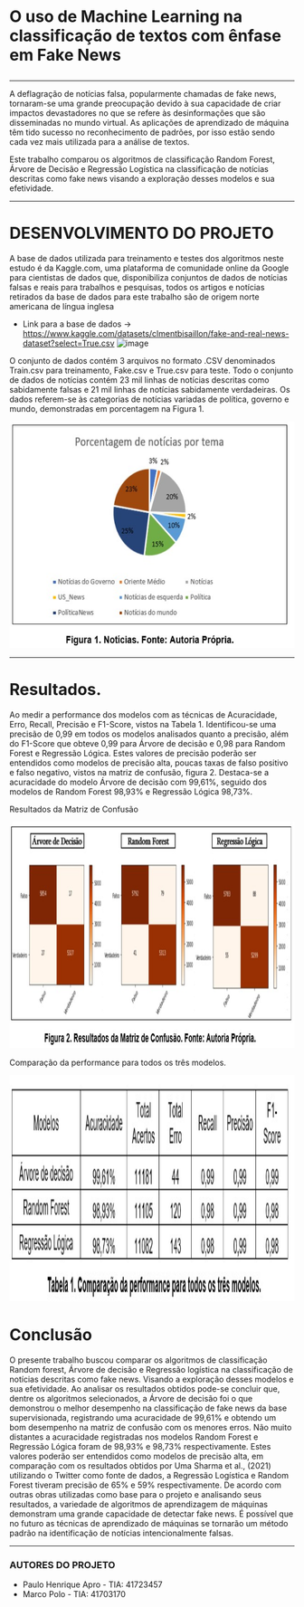 # <p> O uso de Machine Learning na classificação de textos com ênfase em Fake News </p>


<hr>
A deflagração de notícias falsa, popularmente chamadas de fake news, tornaram-se uma grande preocupação devido à sua capacidade de criar impactos devastadores no que se refere às desinformações que são disseminadas no mundo virtual.
As aplicações de aprendizado de máquina têm tido sucesso no reconhecimento de padrões, por isso estão sendo cada vez mais utilizada para a análise de textos.

Este trabalho comparou os algoritmos de classificação Random Forest, Árvore de Decisão e Regressão Logística na classificação de notícias descritas como fake news visando a exploração desses modelos e sua efetividade.
<hr>

# DESENVOLVIMENTO DO PROJETO

A base de dados utilizada para treinamento e testes dos algoritmos neste estudo é da Kaggle.com, uma plataforma de comunidade online da Google para cientistas de dados que, disponibiliza conjuntos de dados de notícias falsas e reais para trabalhos e pesquisas, todos os artigos e notícias retirados da base de dados para este trabalho são de origem norte americana de língua inglesa

- Link para a base de dados  -> https://www.kaggle.com/datasets/clmentbisaillon/fake-and-real-news-dataset?select=True.csv 
![image](https://user-images.githubusercontent.com/48418418/205399356-25ecfba5-7eca-4338-8c3f-432401d75750.png)


O conjunto de dados contém 3 arquivos no formato .CSV denominados Train.csv para treinamento, Fake.csv e True.csv para teste. Todo o conjunto de dados de notícias contém 23 mil linhas de notícias descritas como sabidamente falsas e 21 mil linhas de notícias sabidamente verdadeiras. Os dados referem-se às categorias de notícias variadas de política, governo e mundo, demonstradas em porcentagem na Figura 1.

<p align="center"><img src="figura1noticias.jpg"  width="600px" height="400px"/></p>


<hr>

# Resultados.

Ao medir a performance dos modelos com as técnicas de Acuracidade, Erro, Recall, Precisão e F1-Score, vistos na Tabela 1. Identificou-se uma precisão de 0,99 em todos os modelos analisados quanto a precisão,  além do F1-Score que obteve 0,99 para Árvore de decisão e 0,98 para Random Forest e Regressão Lógica. Estes valores de precisão poderão ser entendidos como modelos de precisão alta, poucas taxas de falso positivo e falso negativo, vistos na matriz de confusão, figura 2. Destaca-se a acuracidade do modelo Árvore de decisão com 99,61%, seguido dos modelos de Random Forest 98,93%  e Regressão Lógica 98,73%. 

Resultados da Matriz de Confusão
<p align="center"><img src="matriz.jpg"  width="600px" height="400px"/></p>

Comparação da performance para todos os três modelos.
<p align="center"><img src="tabela1.jpg"  width="600px" height="400px"/></p>


# Conclusão 

O presente trabalho buscou comparar os algoritmos de classificação Random forest, Árvore de decisão e Regressão logística na classificação de notícias descritas como fake news. Visando a exploração desses modelos e sua efetividade. 
	Ao analisar os resultados obtidos pode-se concluir que, dentre os algoritmos selecionados, a Árvore de decisão foi o que demonstrou o melhor desempenho na classificação de fake news da base supervisionada, registrando uma acuracidade de 99,61% e obtendo um bom desempenho na matriz de confusão com os menores erros. Não muito distantes a acuracidade registradas nos modelos Random Forest e Regressão Lógica foram de 98,93% e 98,73% respectivamente. 
	Estes valores poderão ser entendidos como modelos de precisão alta, em comparação com os resultados obtidos por Uma Sharma et al., (2021) utilizando o Twitter como fonte de dados, a Regressão Logística e Random Forest tiveram precisão de 65% e 59% respectivamente. De acordo com outras obras utilizadas como base para o projeto e analisando seus resultados, a variedade de algoritmos de aprendizagem de máquinas demonstram uma grande capacidade de detectar fake news. É possível que no futuro as técnicas de aprendizado de máquinas se tornarão um método padrão na identificação de notícias intencionalmente falsas.


<hr>

### AUTORES DO PROJETO

<ul>
<li>Paulo Henrique Apro - TIA: 41723457</li>

<li>Marco Polo - TIA: 41703170 </li>

</ul>
